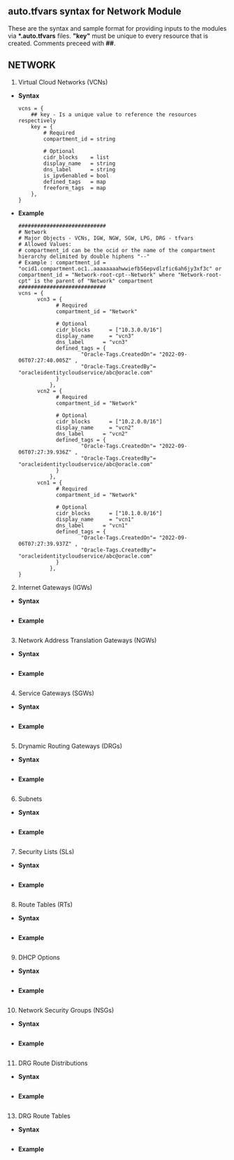 ## auto.tfvars syntax for Network Module
These are the syntax and sample format for providing inputs to the modules via <b>*.auto.tfvars</b> files.
<b>"key"</b> must be unique to every resource that is created.
Comments preceed with <b>##</b>.

## NETWORK
1. Virtual Cloud Networks (VCNs)
- <b>Syntax</b>
  
    ````
    vcns = {
        ## key - Is a unique value to reference the resources respectively
        key = {
            # Required
            compartment_id = string
          
            # Optional
            cidr_blocks    = list
            display_name   = string
            dns_label      = string
            is_ipv6enabled = bool
            defined_tags   = map
            freeform_tags  = map
        },
    }
    ````
- <b>Example</b>
    ````
    ############################
    # Network
    # Major Objects - VCNs, IGW, NGW, SGW, LPG, DRG - tfvars
    # Allowed Values:
    # compartment_id can be the ocid or the name of the compartment hierarchy delimited by double hiphens "--"
    # Example : compartment_id = "ocid1.compartment.oc1..aaaaaaaahwwiefb56epvdlzfic6ah6jy3xf3c" or compartment_id = "Network-root-cpt--Network" where "Network-root-cpt" is the parent of "Network" compartment
    ############################
    vcns = {
          vcn3 = {
                # Required
                compartment_id = "Network"
  
                # Optional
                cidr_blocks      = ["10.3.0.0/16"]
                display_name     = "vcn3"
                dns_label      = "vcn3"
                defined_tags = {
                        "Oracle-Tags.CreatedOn"= "2022-09-06T07:27:40.005Z" ,
                        "Oracle-Tags.CreatedBy"= "oracleidentitycloudservice/abc@oracle.com"
                }
              },
          vcn2 = {
                # Required
                compartment_id = "Network"
  
                # Optional
                cidr_blocks      = ["10.2.0.0/16"]
                display_name     = "vcn2"
                dns_label      = "vcn2"
                defined_tags = {
                        "Oracle-Tags.CreatedOn"= "2022-09-06T07:27:39.936Z" ,
                        "Oracle-Tags.CreatedBy"= "oracleidentitycloudservice/abc@oracle.com"
                }
              },
          vcn1 = {
                # Required
                compartment_id = "Network"
  
                # Optional
                cidr_blocks      = ["10.1.0.0/16"]
                display_name     = "vcn1"
                dns_label      = "vcn1"
                defined_tags = {
                        "Oracle-Tags.CreatedOn"= "2022-09-06T07:27:39.937Z" ,
                        "Oracle-Tags.CreatedBy"= "oracleidentitycloudservice/abc@oracle.com"
                }
              },
    }
    ````
  

2. Internet Gateways (IGWs)
- <b>Syntax</b>
  
    ````
  
    ````
- <b>Example</b>
    ````
  
    ````
  

3. Network Address Translation Gateways (NGWs)
- <b>Syntax</b>
  
    ````
  
    ````
- <b>Example</b>
    ````
  
    ````
  

4. Service Gateways (SGWs)
- <b>Syntax</b>
  
    ````
  
    ````
- <b>Example</b>
    ````
  
    ````
  

5. Drynamic Routing Gateways (DRGs)
- <b>Syntax</b>
  
    ````
  
    ````
- <b>Example</b>
    ````
  
    ````
  

6. Subnets
- <b>Syntax</b>
  
    ````
  
    ````
- <b>Example</b>
    ````
  
    ````
  

7. Security Lists (SLs)
- <b>Syntax</b>
  
    ````
  
    ````
- <b>Example</b>
    ````
  
    ````
  

8. Route Tables (RTs)
- <b>Syntax</b>
  
    ````
  
    ````
- <b>Example</b>
    ````
  
    ````
  

9. DHCP Options
- <b>Syntax</b>
  
    ````
  
    ````
- <b>Example</b>
    ````
  
    ````
  

10. Network Security Groups (NSGs)
- <b>Syntax</b>
  
    ````
  
    ````
- <b>Example</b>
    ````
  
    ````
  

11. DRG Route Distributions
- <b>Syntax</b>
  
    ````
  
    ````
- <b>Example</b>
    ````
  
    ````
  

13. DRG Route Tables
- <b>Syntax</b>
  
    ````
  
    ````
- <b>Example</b>
    ````
  
    ````
  

